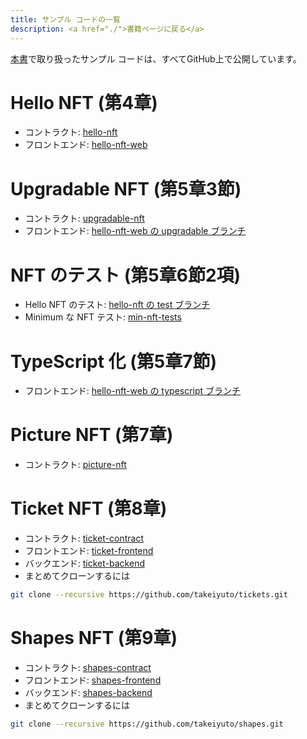 ```yaml
---
title: サンプル コードの一覧
description: <a href="./">書籍ページに戻る</a>
---
```


[本書](https://www.ohmsha.co.jp/book/9784274230608/)で取り扱ったサンプル コードは、すべてGitHub上で公開しています。

# Hello NFT (第4章)
* コントラクト: [hello-nft](https://github.com/takeiyuto/hello-nft)
* フロントエンド: [hello-nft-web](https://github.com/takeiyuto/hello-nft-web)

# Upgradable NFT (第5章3節)
* コントラクト: [upgradable-nft](https://github.com/takeiyuto/upgradable-nft)
* フロントエンド: [hello-nft-web の upgradable ブランチ](https://github.com/takeiyuto/hello-nft-web/tree/upgradable)

# NFT のテスト (第5章6節2項)
* Hello NFT のテスト: [hello-nft の test ブランチ](https://github.com/takeiyuto/hello-nft/tree/test)
* Minimum な NFT テスト: [min-nft-tests](https://github.com/takeiyuto/min-nft-tests)

# TypeScript 化 (第5章7節)
* フロントエンド: [hello-nft-web の typescript ブランチ](https://github.com/takeiyuto/hello-nft-web/tree/typescript)

# Picture NFT (第7章)
* コントラクト: [picture-nft](https://github.com/takeiyuto/picture-nft)

# Ticket NFT (第8章)
* コントラクト: [ticket-contract](https://github.com/takeiyuto/ticket-contract)
* フロントエンド: [ticket-frontend](https://github.com/takeiyuto/ticket-frontend)
* バックエンド: [ticket-backend](https://github.com/takeiyuto/ticket-backend)
* まとめてクローンするには
```bash
git clone --recursive https://github.com/takeiyuto/tickets.git
```

# Shapes NFT (第9章)
* コントラクト: [shapes-contract](https://github.com/takeiyuto/shapes-contract)
* フロントエンド: [shapes-frontend](https://github.com/takeiyuto/shapes-frontend)
* バックエンド: [shapes-backend](https://github.com/takeiyuto/shapes-backend)
* まとめてクローンするには
```bash
git clone --recursive https://github.com/takeiyuto/shapes.git
```
